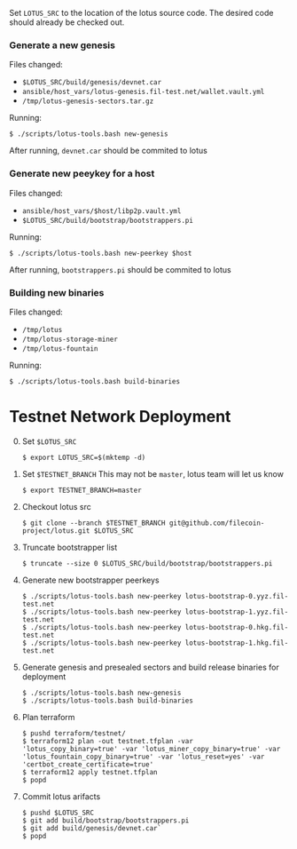 Set `LOTUS_SRC` to the location of the lotus source code. The desired code should already
be checked out.

### Generate a new genesis

Files changed:
- `$LOTUS_SRC/build/genesis/devnet.car`
- `ansible/host_vars/lotus-genesis.fil-test.net/wallet.vault.yml`
- `/tmp/lotus-genesis-sectors.tar.gz`

Running:
```
$ ./scripts/lotus-tools.bash new-genesis
```

After running, `devnet.car` should be commited to lotus

### Generate new peeykey for a host

Files changed:
- `ansible/host_vars/$host/libp2p.vault.yml`
- `$LOTUS_SRC/build/bootstrap/bootstrappers.pi`

Running:
```
$ ./scripts/lotus-tools.bash new-peerkey $host
```

After running, `bootstrappers.pi` should be commited to lotus

### Building new binaries

Files changed:
- `/tmp/lotus`
- `/tmp/lotus-storage-miner`
- `/tmp/lotus-fountain`

Running:
```
$ ./scripts/lotus-tools.bash build-binaries
```

# Testnet Network Deployment

0. Set `$LOTUS_SRC`
   ```
   $ export LOTUS_SRC=$(mktemp -d)
   ```
0. Set `$TESTNET_BRANCH`
   This may not be `master`, lotus team will let us know
   ```
   $ export TESTNET_BRANCH=master
   ```
1. Checkout lotus src
   ```
   $ git clone --branch $TESTNET_BRANCH git@github.com/filecoin-project/lotus.git $LOTUS_SRC
   ```
1. Truncate bootstrapper list
   ```
   $ truncate --size 0 $LOTUS_SRC/build/bootstrap/bootstrappers.pi
   ```
1. Generate new bootstrapper peerkeys
   ```
   $ ./scripts/lotus-tools.bash new-peerkey lotus-bootstrap-0.yyz.fil-test.net
   $ ./scripts/lotus-tools.bash new-peerkey lotus-bootstrap-1.yyz.fil-test.net
   $ ./scripts/lotus-tools.bash new-peerkey lotus-bootstrap-0.hkg.fil-test.net
   $ ./scripts/lotus-tools.bash new-peerkey lotus-bootstrap-1.hkg.fil-test.net
   ```
1. Generate genesis and presealed sectors and build release binaries for deployment
   ```
   $ ./scripts/lotus-tools.bash new-genesis
   $ ./scripts/lotus-tools.bash build-binaries
   ```
1. Plan terraform
   ```
   $ pushd terraform/testnet/
   $ terraform12 plan -out testnet.tfplan -var 'lotus_copy_binary=true' -var 'lotus_miner_copy_binary=true' -var 'lotus_fountain_copy_binary=true' -var 'lotus_reset=yes' -var 'certbot_create_certificate=true'
   $ terraform12 apply testnet.tfplan
   $ popd
   ```
1. Commit lotus arifacts
   ```
   $ pushd $LOTUS_SRC
   $ git add build/bootstrap/bootstrappers.pi
   $ git add build/genesis/devnet.car`
   $ popd
   ```
